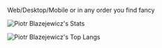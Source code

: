 Web/Desktop/Mobile or in any order you find fancy

![Piotr Blazejewicz's Stats](https://github-readme-stats.vercel.app/api?username=peterblazejewicz&theme=dark&show_icons=true&hide_border=false&count_private=false&include_all_commits=true&show=reviews,discussion_answered,prs_merged,prs_merged_percentage)

![Piotr Blazejewicz's Top Langs](https://github-readme-stats.vercel.app/api/top-langs/?username=peterblazejewicz&layout=compact&theme=dark&show_icons=true&hide_border=false&count_private=false&include_all_commits=true&show=reviews,discussion_answered,prs_merged,prs_merged_percentage)
